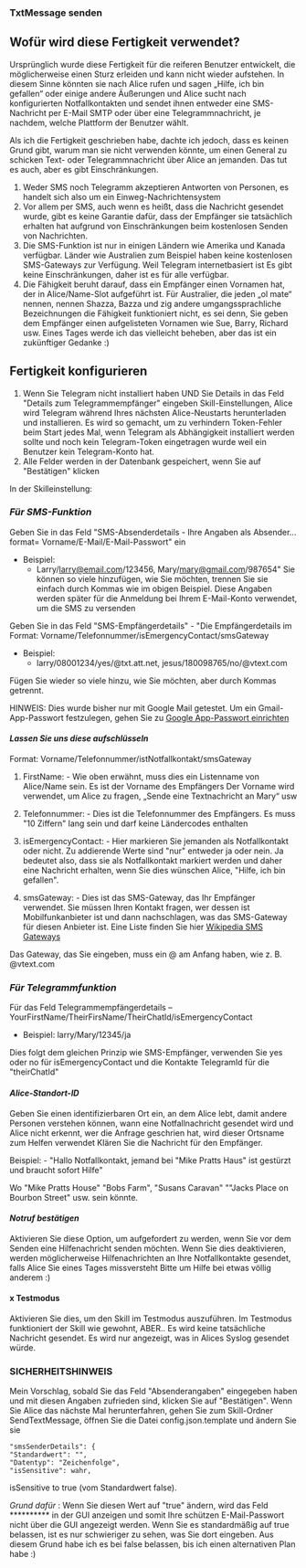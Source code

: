 
### TxtMessage senden

## Wofür wird diese Fertigkeit verwendet?

Ursprünglich wurde diese Fertigkeit für die reiferen Benutzer entwickelt, die möglicherweise einen Sturz erleiden
und kann nicht wieder aufstehen. In diesem Sinne könnten sie nach Alice rufen und sagen „Hilfe, ich bin gefallen“ oder einige andere
Äußerungen und Alice sucht nach konfigurierten Notfallkontakten und sendet ihnen entweder eine SMS-Nachricht per
E-Mail SMTP oder über eine Telegrammnachricht, je nachdem, welche Plattform der Benutzer wählt.

Als ich die Fertigkeit geschrieben habe, dachte ich jedoch, dass es keinen Grund gibt, warum man sie nicht verwenden könnte, um einen General zu schicken
Text- oder Telegrammnachricht über Alice an jemanden. Das tut es auch, aber es gibt Einschränkungen.

1. Weder SMS noch Telegramm akzeptieren Antworten von Personen, es handelt sich also um ein Einweg-Nachrichtensystem
2. Vor allem per SMS, auch wenn es heißt, dass die Nachricht gesendet wurde, gibt es keine Garantie dafür, dass der Empfänger sie tatsächlich erhalten hat
aufgrund von Einschränkungen beim kostenlosen Senden von Nachrichten.
3. Die SMS-Funktion ist nur in einigen Ländern wie Amerika und Kanada verfügbar.
Länder wie Australien zum Beispiel haben keine kostenlosen SMS-Gateways zur Verfügung. Weil Telegram internetbasiert ist
Es gibt keine Einschränkungen, daher ist es für alle verfügbar.
4. Die Fähigkeit beruht darauf, dass ein Empfänger einen Vornamen hat, der in Alice/Name-Slot aufgeführt ist.
Für Australier, die jeden „ol mate“ nennen, nennen Shazza, Bazza und zig andere umgangssprachliche Bezeichnungen die Fähigkeit
funktioniert nicht, es sei denn, Sie geben dem Empfänger einen aufgelisteten Vornamen wie Sue, Barry, Richard usw.
Eines Tages werde ich das vielleicht beheben, aber das ist ein zukünftiger Gedanke :)

## Fertigkeit konfigurieren

1. Wenn Sie Telegram nicht installiert haben UND Sie Details in das Feld "Details zum Telegrammempfänger" eingeben
Skill-Einstellungen, Alice wird Telegram während Ihres nächsten Alice-Neustarts herunterladen und installieren. Es wird so gemacht, um zu verhindern
Token-Fehler beim Start jedes Mal, wenn Telegram als Abhängigkeit installiert werden sollte und noch kein Telegram-Token eingetragen wurde
weil ein Benutzer kein Telegram-Konto hat.
2. Alle Felder werden in der Datenbank gespeichert, wenn Sie auf "Bestätigen" klicken

In der Skilleinstellung:

### *Für SMS-Funktion*

Geben Sie in das Feld "SMS-Absenderdetails - Ihre Angaben als Absender... format= Vorname/E-Mail/E-Mail-Passwort" ein
- Beispiel:
  - Larry/larry@email.com/123456, Mary/mary@gmail.com/987654"
Sie können so viele hinzufügen, wie Sie möchten, trennen Sie sie einfach durch Kommas wie im obigen Beispiel.
Diese Angaben werden später für die Anmeldung bei Ihrem E-Mail-Konto verwendet, um die SMS zu versenden

Geben Sie in das Feld "SMS-Empfängerdetails" - "Die Empfängerdetails im Format: Vorname/Telefonnummer/isEmergencyContact/smsGateway
- Beispiel:
  - larry/08001234/yes/@txt.att.net, jesus/180098765/no/@vtext.com

Fügen Sie wieder so viele hinzu, wie Sie möchten, aber durch Kommas getrennt.

HINWEIS: Dies wurde bisher nur mit Google Mail getestet. Um ein Gmail-App-Passwort festzulegen, gehen Sie zu [Google App-Passwort einrichten](https://support.google.com/accounts/answer/185833?hl=en)

#### *Lassen Sie uns diese aufschlüsseln*

Format: Vorname/Telefonnummer/istNotfallkontakt/smsGateway


1. FirstName: - Wie oben erwähnt, muss dies ein Listenname von Alice/Name sein. Es ist der Vorname des Empfängers
Der Vorname wird verwendet, um Alice zu fragen, „Sende eine Textnachricht an Mary“ usw

2. Telefonnummer: - Dies ist die Telefonnummer des Empfängers. Es muss "10 Ziffern" lang sein und darf keine Ländercodes enthalten

3. isEmergencyContact: - Hier markieren Sie jemanden als Notfallkontakt oder nicht. Zu addierende Werte sind "nur"
entweder ja oder nein. Ja bedeutet also, dass sie als Notfallkontakt markiert werden und daher eine Nachricht erhalten, wenn Sie dies wünschen
Alice, "Hilfe, ich bin gefallen".

4. smsGateway: - Dies ist das SMS-Gateway, das Ihr Empfänger verwendet. Sie müssen Ihren Kontakt fragen, wer dessen ist
Mobilfunkanbieter ist und dann nachschlagen, was das SMS-Gateway für diesen Anbieter ist. Eine Liste finden Sie hier
   [Wikipedia SMS Gateways](https://en.wikipedia.org/wiki/SMS_gateway)

Das Gateway, das Sie eingeben, muss ein @ am Anfang haben, wie z. B. @vtext.com


### *Für Telegrammfunktion*

Für das Feld Telegrammempfängerdetails – YourFirstName/TheirFirsName/TheirChatId/isEmergencyContact
- Beispiel: larry/Mary/12345/ja

Dies folgt dem gleichen Prinzip wie SMS-Empfänger, verwenden Sie yes oder no für isEmergencyContact und die Kontakte
TelegramId für die "theirChatId"

#### *Alice-Standort-ID*

Geben Sie einen identifizierbaren Ort ein, an dem Alice lebt, damit andere Personen verstehen können, wann eine Notfallnachricht gesendet wird
und Alice nicht erkennt, wer die Anfrage geschrien hat, wird dieser Ortsname zum Helfen verwendet
Klären Sie die Nachricht für den Empfänger.

Beispiel: - "Hallo Notfallkontakt, jemand bei "Mike Pratts Haus" ist gestürzt und braucht sofort Hilfe"

Wo "Mike Pratts House" "Bobs Farm", "Susans Caravan" ""Jacks Place on Bourbon Street" usw. sein könnte.

#### *Notruf bestätigen*

Aktivieren Sie diese Option, um aufgefordert zu werden, wenn Sie vor dem Senden eine Hilfenachricht senden möchten.
Wenn Sie dies deaktivieren, werden möglicherweise Hilfenachrichten an Ihre Notfallkontakte gesendet, falls Alice Sie eines Tages missversteht
Bitte um Hilfe bei etwas völlig anderem :)

#### x Testmodus

Aktivieren Sie dies, um den Skill im Testmodus auszuführen. Im Testmodus funktioniert der Skill wie gewohnt, ABER..
Es wird keine tatsächliche Nachricht gesendet. Es wird nur angezeigt, was in Alices Syslog gesendet würde.

### SICHERHEITSHINWEIS
Mein Vorschlag, sobald Sie das Feld "Absenderangaben" eingegeben haben und mit diesen Angaben zufrieden sind, klicken Sie auf "Bestätigen".
Wenn Sie Alice das nächste Mal herunterfahren, gehen Sie zum Skill-Ordner SendTextMessage, öffnen Sie die Datei config.json.template und ändern Sie sie
```Befehlszeile
"smsSenderDetails": {
"Standardwert": "",
"Datentyp": "Zeichenfolge",
"isSensitive": wahr,
```
isSensitive to true (vom Standardwert false).

*Grund dafür* : Wenn Sie diesen Wert auf "true" ändern, wird das Feld ********** in der GUI anzeigen und somit Ihre schützen
E-Mail-Passwort nicht über die GUI angezeigt werden. Wenn Sie es standardmäßig auf true belassen, ist es nur schwieriger zu sehen, was Sie dort eingeben.
Aus diesem Grund habe ich es bei false belassen, bis ich einen alternativen Plan habe :)